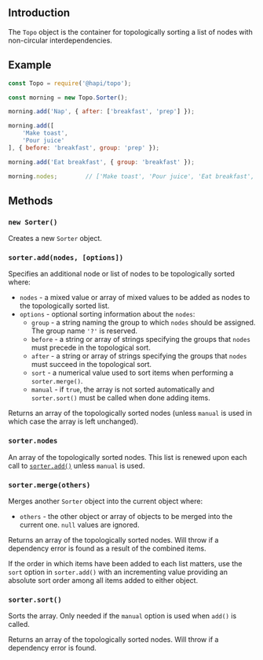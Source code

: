 ## Introduction

The `Topo` object is the container for topologically sorting a list of nodes with non-circular interdependencies.

## Example

```js
const Topo = require('@hapi/topo');

const morning = new Topo.Sorter();

morning.add('Nap', { after: ['breakfast', 'prep'] });

morning.add([
    'Make toast',
    'Pour juice'
], { before: 'breakfast', group: 'prep' });

morning.add('Eat breakfast', { group: 'breakfast' });

morning.nodes;        // ['Make toast', 'Pour juice', 'Eat breakfast', 'Nap']
```

## Methods

### `new Sorter()`

Creates a new `Sorter` object.

### `sorter.add(nodes, [options])`

Specifies an additional node or list of nodes to be topologically sorted where:
  - `nodes` - a mixed value or array of mixed values to be added as nodes to the topologically sorted list.
  - `options` - optional sorting information about the `nodes`:
    - `group` - a string naming the group to which `nodes` should be assigned.  The group name `'?'` is reserved.
    - `before` - a string or array of strings specifying the groups that `nodes` must precede in the topological sort.
    - `after` - a string or array of strings specifying the groups that `nodes` must succeed in the topological sort.
    - `sort` - a numerical value used to sort items when performing a `sorter.merge()`.
    - `manual` - if `true`, the array is not sorted automatically and `sorter.sort()` must be called when done adding items.

Returns an array of the topologically sorted nodes (unless `manual` is used in which case the array is left unchanged).

### `sorter.nodes`

An array of the topologically sorted nodes.  This list is renewed upon each call to [`sorter.add()`](#topoaddnodes-options) unless
`manual` is used.

### `sorter.merge(others)`

Merges another `Sorter` object into the current object where:
- `others` - the other object or array of objects to be merged into the current one. `null`
  values are ignored.

Returns an array of the topologically sorted nodes. Will throw if a dependency error is found as a result of the
combined items.

If the order in which items have been added to each list matters, use the `sort` option in `sorter.add()` with an incrementing
value providing an absolute sort order among all items added to either object.

### `sorter.sort()`

Sorts the array. Only needed if the `manual` option is used when `add()` is called.

Returns an array of the topologically sorted nodes. Will throw if a dependency error is found.
